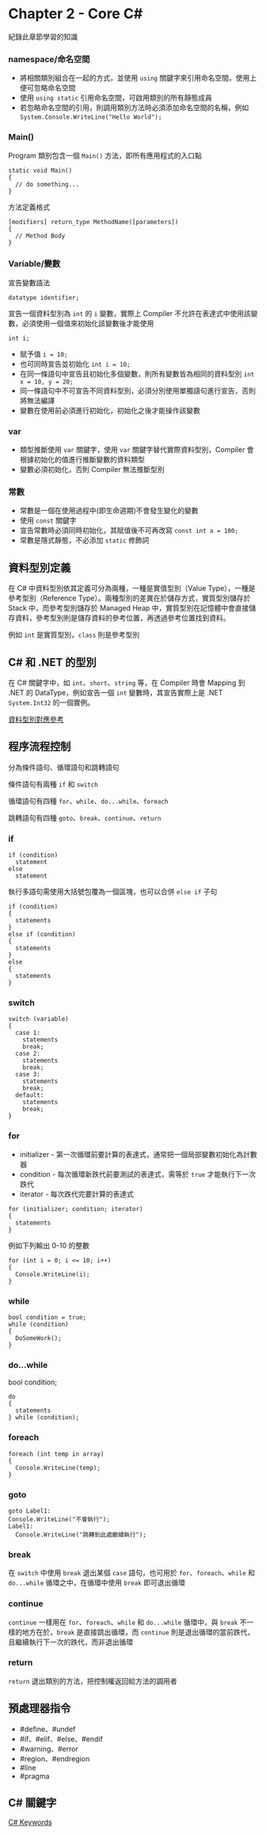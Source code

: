 # Chapter 2 - Core C#
紀錄此章節學習的知識

### namespace/命名空間
- 將相關類別組合在一起的方式，並使用 `using` 關鍵字來引用命名空間，使用上便可忽略命名空間
- 使用 `using static` 引用命名空間，可啟用類別的所有靜態成員
- 若忽略命名空間的引用，則調用類別方法時必須添加命名空間的名稱，例如 `System.Console.WriteLine("Hello World");`

### Main()
Program 類別包含一個 `Main()` 方法，即所有應用程式的入口點
```CSharp
static void Main()
{
  // do something...
}
```
方法定義格式
```CSharp
[modifiers] return_type MethodName([parameters])
{
  // Method Body
}
```

### Variable/變數
宣告變數語法
```CSharp
datatype identifier;
```
宣告一個資料型別為 `int` 的 `i` 變數，實際上 Compiler 不允許在表達式中使用該變數，必須使用一個值來初始化該變數後才能使用
```CSharp
int i;
```
- 賦予值 `i = 10;`
- 也可同時宣告並初始化 `int i = 10;`
- 在同一條語句中宣告且初始化多個變數，則所有變數皆為相同的資料型別 `int x = 10, y = 20;`
- 同一條語句中不可宣告不同資料型別，必須分別使用單獨語句進行宣告，否則將無法編譯
- 變數在使用前必須進行初始化，初始化之後才能操作該變數

### var
- 類型推斷使用 `var` 關鍵字，使用 `var` 關鍵字替代實際資料型別，Compiler 會根據初始化的值進行推斷變數的資料類型
- 變數必須初始化，否則 Compiler 無法推斷型別

### 常數
- 常數是一個在使用過程中(即生命週期)不會發生變化的變數
- 使用 `const` 關鍵字
- 宣告常數時必須同時初始化，其賦值後不可再改寫 `const int a = 100;`
- 常數是隱式靜態，不必添加 `static` 修飾詞

## 資料型別定義
在 C# 中資料型別依其定義可分為兩種，一種是實值型別（Value Type），一種是參考型別（Reference Type）。兩種型別的差異在於儲存方式，實質型別儲存於 Stack 中，而參考型別儲存於 Managed Heap 中，實質型別在記憶體中會直接儲存資料，參考型別則是儲存資料的參考位置，再透過參考位置找到資料。

例如 `int` 是實質型別，`class` 則是參考型別

## C# 和 .NET 的型別
在 C# 關鍵字中，如 `int`、`short`、`string` 等，在 Compiler 時會 Mapping 到 .NET 的 DataType，例如宣告一個 `int` 變數時，其宣告實際上是 .NET `System.Int32` 的一個實例。

[資料型別對應參考](https://docs.microsoft.com/zh-tw/dotnet/csharp/language-reference/builtin-types/built-in-types)

## 程序流程控制
分為條件語句、循環語句和跳轉語句

條件語句有兩種 `if` 和 `switch`

循環語句有四種 `for`、`while`、`do...while`、`foreach`

跳轉語句有四種 `goto`、`break`、`continue`、`return`
### if
```CSharp
if (condition)
  statement
else
  statement
```
執行多語句需使用大括號包覆為一個區塊，也可以合併 `else if` 子句
```CSharp
if (condition)
{
  statements
}
else if (condition)
{
  statements
}
else
{
  statements
}
```
### switch
```CSharp
switch (variable)
{
  case 1:
    statements
    break;
  case 2:
    statements
    break;
  case 3:
    statements
    break;
  default:
    statements
    break;
}
```

### for
- initializer - 第一次循環前要計算的表達式，通常把一個局部變數初始化為計數器
- condition - 每次循環新跌代前要測試的表達式，需等於 `true` 才能執行下一次跌代
- iterator - 每次跌代完要計算的表達式
```CSharp
for (initializer; condition; iterator)
{
  statements
}
```
例如下列輸出 0-10 的整數
```CSharp
for (int i = 0; i <= 10; i++)
{
  Console.WriteLine(i);
}
```

### while
```CSharp
bool condition = true;
while (condition)
{
  DoSomeWork();
}
```

### do...while
bool condition;
```CSharp
do
{
  statements
} while (condition);
```

### foreach
```CSharp
foreach (int temp in array)
{
  Console.WriteLine(temp);
}
```

### goto
```CSharp
goto Label1:
Console.WriteLine("不會執行");
Label1:
  Console.WriteLine("跳轉到此處繼續執行");
```

### break
在 `switch` 中使用 `break` 退出某個 `case` 語句，也可用於 `for`、`foreach`、`while` 和 `do...while` 循環之中，在循環中使用 `break` 即可退出循環

### continue
`continue` 一樣用在 `for`、`foreach`、`while` 和 `do...while` 循環中，與 `break` 不一樣的地方在於，`break` 是直接跳出循環，而 `continue` 則是退出循環的當前跌代，且繼續執行下一次的跌代，而非退出循環

### return
`return` 退出類別的方法，把控制權返回給方法的調用者

## 預處理器指令
- #define、#undef
- #if、#elif、#else、#endif
- #warning、#error
- #region、#endregion
- #line
- #pragma

## C# 關鍵字
[C# Keywords](https://docs.microsoft.com/en-us/dotnet/csharp/language-reference/keywords/)
